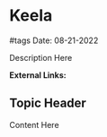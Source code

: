 # Keela
#tags
Date: 08-21-2022

Description Here

**External Links:**


## Topic Header
Content Here